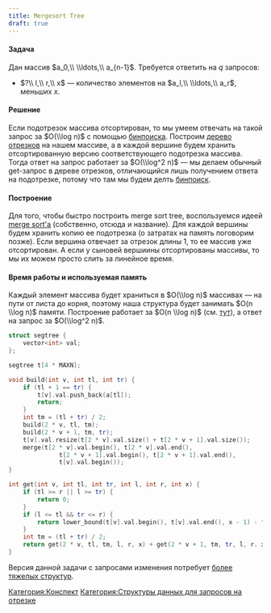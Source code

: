 ```yaml
---
title: Mergesort Tree
draft: true
---
```


#### Задача

Дан массив $a_0,\\ \\ldots,\\ a_{n-1}$. Требуется ответить на $q$
запросов:

  - $?\\ l,\\ r,\\ x$ — количество элементов на $a_l,\\ \\ldots,\\
    a_r$, меньших $x$.

#### Решение

Если подотрезок массива отсортирован, то мы умеем отвечать на такой
запрос за $O(\\log n)$ с помощью [бинпоиска](Бинпоиск "wikilink").
Построим [дерево отрезков](Дерево_отрезков "wikilink") на нашем
массиве, а в каждой вершине будем хранить отсортированную версию
соответствующего подотрезка массива. Тогда ответ на запрос работает за
$O(\\log^2 n)$ — мы делаем обычный get-запрос в дереве отрезков,
отличающийся лишь получением ответа на подотрезке, потому что
там мы будем делть [бинпоиск](Бинпоиск "wikilink").

#### Построение

Для того, чтобы быстро построить merge sort tree, воспользуемся идеей
[merge sort'а](Сортировка_слиянием "wikilink") (собственно, отсюда и
название). Для каждой вершины будем хранить копию ее подотрезка (о
затратах на память поговорим позже). Если вершина отвечает за отрезок
длины 1, то ее массив уже отсортирован. А если у сыновей вершиины
отсортированы массивы, то мы их можем просто слить за линейное
время.

#### Время работы и используемая память

Каждый элемент массива будет храниться в $O(\\log n)$ массивах — на пути
от листа до корня, поэтому наша структура будет занимать $O(n \\log n)$
памяти. Построение работает за $O(n \\log n)$ (см.
[тут](Сортировка_слиянием#Асимптотика "wikilink")), а
ответ на запрос за $O(\\log^2 n)$.

``` c++ numberLines
struct segtree {
    vector<int> val;
};

segtree t[4 * MAXN];

void build(int v, int tl, int tr) {
    if (tl + 1 == tr) {
        t[v].val.push_back(a[tl]);
        return;
    }
    int tm = (tl + tr) / 2;
    build(2 * v, tl, tm);
    build(2 * v + 1, tm, tr);
    t[v].val.resize(t[2 * v].val.size() + t[2 * v + 1].val.size());
    merge(t[2 * v].val.begin(), t[2 * v].val.end(),
              t[2 * v + 1].val.begin(), t[2 * v + 1].val.end(),
              t[v].val.begin());
}

int get(int v, int tl, int tr, int l, int r, int x) {
    if (tl >= r || l >= tr) {
        return 0;
    }
    if (l <= tl && tr <= r) {
        return lower_bound(t[v].val.begin(), t[v].val.end(), x - 1) - t[v].val.begin();
    }
    int tm = (tl + tr) / 2;
    return get(2 * v, tl, tm, l, r, x) + get(2 * v + 1, tm, tr, l, r. x);
}
```

Версия данной задачи с запросами изменения потребует [более тяжелых
структур](Двумерные_структуры_данных "wikilink").

[Категория:Конспект](Категория:Конспект "wikilink") [Категория:Структуры
данных для запросов на
отрезке](Категория:Структуры_данных_для_запросов_на_отрезке "wikilink")
